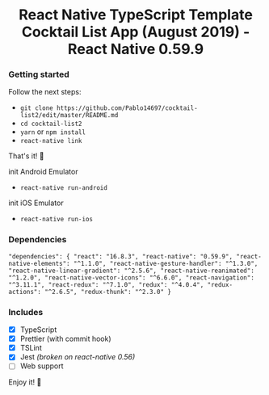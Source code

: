 <p>
  <h1 align="center">React Native TypeScript Template Cocktail List App (August 2019) - React Native 0.59.9</h1>
</p>

### Getting started

Follow the next steps:<br/>
- `git clone https://github.com/Pablo14697/cocktail-list2/edit/master/README.md`
- `cd cocktail-list2`
- `yarn` or `npm install`
- `react-native link`

That's it! 🎉 

init Android Emulator
- `react-native run-android`

init iOS Emulator
- `react-native run-ios`

### Dependencies
`"dependencies": {
    "react": "16.8.3",
    "react-native": "0.59.9",
    "react-native-elements": "^1.1.0",
    "react-native-gesture-handler": "^1.3.0",
    "react-native-linear-gradient": "^2.5.6",
    "react-native-reanimated": "^1.2.0",
    "react-native-vector-icons": "^6.6.0",
    "react-navigation": "^3.11.1",
    "react-redux": "^7.1.0",
    "redux": "^4.0.4",
    "redux-actions": "^2.6.5",
    "redux-thunk": "^2.3.0"
  }`


### Includes

- [x] TypeScript
- [x] Prettier (with commit hook)
- [x] TSLint
- [x] Jest _(broken on react-native 0.56)_
- [ ] Web support

Enjoy it! 🎉 
